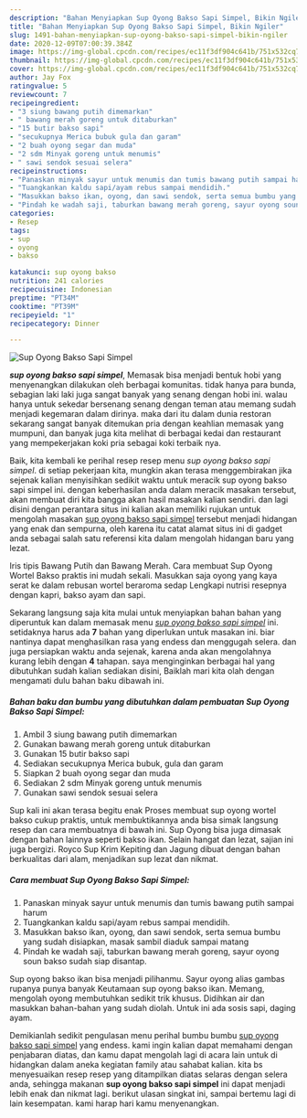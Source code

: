 ```yaml
---
description: "Bahan Menyiapkan Sup Oyong Bakso Sapi Simpel, Bikin Ngiler"
title: "Bahan Menyiapkan Sup Oyong Bakso Sapi Simpel, Bikin Ngiler"
slug: 1491-bahan-menyiapkan-sup-oyong-bakso-sapi-simpel-bikin-ngiler
date: 2020-12-09T07:00:39.384Z
image: https://img-global.cpcdn.com/recipes/ec11f3df904c641b/751x532cq70/sup-oyong-bakso-sapi-simpel-foto-resep-utama.jpg
thumbnail: https://img-global.cpcdn.com/recipes/ec11f3df904c641b/751x532cq70/sup-oyong-bakso-sapi-simpel-foto-resep-utama.jpg
cover: https://img-global.cpcdn.com/recipes/ec11f3df904c641b/751x532cq70/sup-oyong-bakso-sapi-simpel-foto-resep-utama.jpg
author: Jay Fox
ratingvalue: 5
reviewcount: 7
recipeingredient:
- "3 siung bawang putih dimemarkan"
- " bawang merah goreng untuk ditaburkan"
- "15 butir bakso sapi"
- "secukupnya Merica bubuk gula dan garam"
- "2 buah oyong segar dan muda"
- "2 sdm Minyak goreng untuk menumis"
- " sawi sendok sesuai selera"
recipeinstructions:
- "Panaskan minyak sayur untuk menumis dan tumis bawang putih sampai harum"
- "Tuangkankan kaldu sapi/ayam rebus sampai mendidih."
- "Masukkan bakso ikan, oyong, dan sawi sendok, serta semua bumbu yang sudah disiapkan, masak sambil diaduk sampai matang"
- "Pindah ke wadah saji, taburkan bawang merah goreng, sayur oyong soun bakso sudah siap disantap."
categories:
- Resep
tags:
- sup
- oyong
- bakso

katakunci: sup oyong bakso 
nutrition: 241 calories
recipecuisine: Indonesian
preptime: "PT34M"
cooktime: "PT39M"
recipeyield: "1"
recipecategory: Dinner

---
```



![Sup Oyong Bakso Sapi Simpel](https://img-global.cpcdn.com/recipes/ec11f3df904c641b/751x532cq70/sup-oyong-bakso-sapi-simpel-foto-resep-utama.jpg)

<b><i>sup oyong bakso sapi simpel</i></b>, Memasak bisa menjadi bentuk hobi yang menyenangkan dilakukan oleh berbagai komunitas. tidak hanya para bunda, sebagian laki laki juga sangat banyak yang senang dengan hobi ini. walau hanya untuk sekedar bersenang senang dengan teman atau memang sudah menjadi kegemaran dalam dirinya. maka dari itu dalam dunia restoran sekarang sangat banyak ditemukan pria dengan keahlian memasak yang mumpuni, dan banyak juga kita melihat di berbagai kedai dan restaurant yang mempekerjakan koki pria sebagai koki terbaik nya.

Baik, kita kembali ke perihal resep resep menu <i>sup oyong bakso sapi simpel</i>. di setiap pekerjaan kita, mungkin akan terasa menggembirakan jika sejenak kalian menyisihkan sedikit waktu untuk meracik sup oyong bakso sapi simpel ini. dengan keberhasilan anda dalam meracik masakan tersebut, akan membuat diri kita bangga akan hasil masakan kalian sendiri. dan lagi disini dengan perantara situs ini kalian akan memiliki rujukan untuk mengolah masakan <u>sup oyong bakso sapi simpel</u> tersebut menjadi hidangan yang enak dan sempurna, oleh karena itu catat alamat situs ini di gadget anda sebagai salah satu referensi kita dalam mengolah hidangan baru yang lezat.

Iris tipis Bawang Putih dan Bawang Merah. Cara membuat Sup Oyong Wortel Bakso praktis ini mudah sekali. Masukkan saja oyong yang kaya serat ke dalam rebusan wortel beraroma sedap Lengkapi nutrisi resepnya dengan kapri, bakso ayam dan sapi.


Sekarang langsung saja kita mulai untuk menyiapkan bahan bahan yang diperuntuk kan dalam memasak menu <u><i>sup oyong bakso sapi simpel</i></u> ini. setidaknya harus ada <b>7</b> bahan yang diperlukan untuk masakan ini. biar nantinya dapat menghasilkan rasa yang endess dan menggugah selera. dan juga persiapkan waktu anda sejenak, karena anda akan mengolahnya kurang lebih dengan <b>4</b> tahapan. saya menginginkan berbagai hal yang dibutuhkan sudah kalian sediakan disini, Baiklah mari kita olah dengan mengamati dulu bahan baku dibawah ini.

<!--inarticleads1-->

##### Bahan baku dan bumbu yang dibutuhkan dalam pembuatan Sup Oyong Bakso Sapi Simpel:

1. Ambil 3 siung bawang putih dimemarkan
1. Gunakan  bawang merah goreng untuk ditaburkan
1. Gunakan 15 butir bakso sapi
1. Sediakan secukupnya Merica bubuk, gula dan garam
1. Siapkan 2 buah oyong segar dan muda
1. Sediakan 2 sdm Minyak goreng untuk menumis
1. Gunakan  sawi sendok sesuai selera


Sup kali ini akan terasa begitu enak Proses membuat sup oyong wortel bakso cukup praktis, untuk membuktikannya anda bisa simak langsung resep dan cara membuatnya di bawah ini. Sup Oyong bisa juga dimasak dengan bahan lainnya seperti bakso ikan. Selain hangat dan lezat, sajian ini juga bergizi. Royco Sup Krim Kepiting dan Jagung dibuat dengan bahan berkualitas dari alam, menjadikan sup lezat dan nikmat. 

<!--inarticleads2-->

##### Cara membuat Sup Oyong Bakso Sapi Simpel:

1. Panaskan minyak sayur untuk menumis dan tumis bawang putih sampai harum
1. Tuangkankan kaldu sapi/ayam rebus sampai mendidih.
1. Masukkan bakso ikan, oyong, dan sawi sendok, serta semua bumbu yang sudah disiapkan, masak sambil diaduk sampai matang
1. Pindah ke wadah saji, taburkan bawang merah goreng, sayur oyong soun bakso sudah siap disantap.


Sup oyong bakso ikan bisa menjadi pilihanmu. Sayur oyong alias gambas rupanya punya banyak Keutamaan sup oyong bakso ikan. Memang, mengolah oyong membutuhkan sedikit trik khusus. Didihkan air dan masukkan bahan-bahan yang sudah diolah. Untuk ini ada sosis sapi, daging ayam. 

Demikianlah sedikit pengulasan menu perihal bumbu bumbu <u>sup oyong bakso sapi simpel</u> yang endess. kami ingin kalian dapat memahami dengan penjabaran diatas, dan kamu dapat mengolah lagi di acara lain untuk di hidangkan dalam aneka kegiatan family atau sahabat kalian. kita bs menyesuaikan resep resep yang ditampilkan diatas selaras dengan selera anda, sehingga makanan <b>sup oyong bakso sapi simpel</b> ini dapat menjadi lebih enak dan nikmat lagi. berikut ulasan singkat ini, sampai bertemu lagi di lain kesempatan. kami harap hari kamu menyenangkan.
